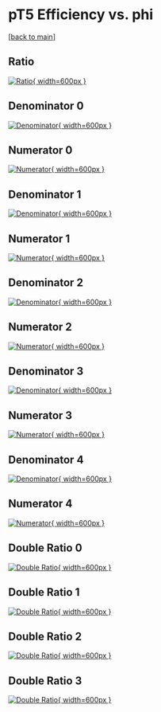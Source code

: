 # pT5 Efficiency vs. phi

[[back to main](./)]



## Ratio

[![Ratio](../mtv/var/pT5_base_321_1_eff_phi.png){ width=600px }](../mtv/var/pT5_base_321_1_eff_phi.pdf)

## Denominator 0

[![Denominator](../mtv/den/pT5_base_321_1_eff_phi_den0.png){ width=600px }](../mtv/den/pT5_base_321_1_eff_phi_den0.pdf)

## Numerator 0

[![Numerator](../mtv/num/pT5_base_321_1_eff_phi_num0.png){ width=600px }](../mtv/num/pT5_base_321_1_eff_phi_num0.pdf)

## Denominator 1

[![Denominator](../mtv/den/pT5_base_321_1_eff_phi_den1.png){ width=600px }](../mtv/den/pT5_base_321_1_eff_phi_den1.pdf)

## Numerator 1

[![Numerator](../mtv/num/pT5_base_321_1_eff_phi_num1.png){ width=600px }](../mtv/num/pT5_base_321_1_eff_phi_num1.pdf)

## Denominator 2

[![Denominator](../mtv/den/pT5_base_321_1_eff_phi_den2.png){ width=600px }](../mtv/den/pT5_base_321_1_eff_phi_den2.pdf)

## Numerator 2

[![Numerator](../mtv/num/pT5_base_321_1_eff_phi_num2.png){ width=600px }](../mtv/num/pT5_base_321_1_eff_phi_num2.pdf)

## Denominator 3

[![Denominator](../mtv/den/pT5_base_321_1_eff_phi_den3.png){ width=600px }](../mtv/den/pT5_base_321_1_eff_phi_den3.pdf)

## Numerator 3

[![Numerator](../mtv/num/pT5_base_321_1_eff_phi_num3.png){ width=600px }](../mtv/num/pT5_base_321_1_eff_phi_num3.pdf)

## Denominator 4

[![Denominator](../mtv/den/pT5_base_321_1_eff_phi_den4.png){ width=600px }](../mtv/den/pT5_base_321_1_eff_phi_den4.pdf)

## Numerator 4

[![Numerator](../mtv/num/pT5_base_321_1_eff_phi_num4.png){ width=600px }](../mtv/num/pT5_base_321_1_eff_phi_num4.pdf)

## Double Ratio 0

[![Double Ratio](../mtv/ratio/pT5_base_321_1_eff_phi_ratio0.png){ width=600px }](../mtv/ratio/pT5_base_321_1_eff_phi_ratio0.pdf)

## Double Ratio 1

[![Double Ratio](../mtv/ratio/pT5_base_321_1_eff_phi_ratio1.png){ width=600px }](../mtv/ratio/pT5_base_321_1_eff_phi_ratio1.pdf)

## Double Ratio 2

[![Double Ratio](../mtv/ratio/pT5_base_321_1_eff_phi_ratio2.png){ width=600px }](../mtv/ratio/pT5_base_321_1_eff_phi_ratio2.pdf)

## Double Ratio 3

[![Double Ratio](../mtv/ratio/pT5_base_321_1_eff_phi_ratio3.png){ width=600px }](../mtv/ratio/pT5_base_321_1_eff_phi_ratio3.pdf)

